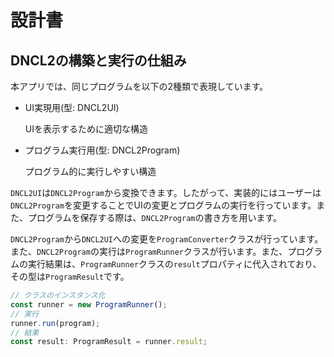 # 設計書
## DNCL2の構築と実行の仕組み
本アプリでは、同じプログラムを以下の2種類で表現しています。
- UI実現用(型: DNCL2UI)

    UIを表示するために適切な構造
- プログラム実行用(型: DNCL2Program)

    プログラム的に実行しやすい構造

`DNCL2UI`は`DNCL2Program`から変換できます。したがって、実装的にはユーザーは`DNCL2Program`を変更することでUIの変更とプログラムの実行を行っています。また、プログラムを保存する際は、`DNCL2Program`の書き方を用います。

`DNCL2Program`から`DNCL2UI`への変更を`ProgramConverter`クラスが行っています。また、`DNCL2Program`の実行は`ProgramRunner`クラスが行います。また、プログラムの実行結果は、`ProgramRunner`クラスの`result`プロパティに代入されており、その型は`ProgramResult`です。
```ts
// クラスのインスタンス化
const runner = new ProgramRunner();
// 実行
runner.run(program);
// 結果
const result: ProgramResult = runner.result;
```